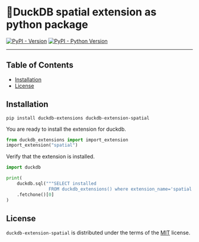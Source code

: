 # 🦆DuckDB spatial extension as python package

[![PyPI - Version](https://img.shields.io/pypi/v/duckdb-extension-spatial.svg)](https://pypi.org/project/duckdb-extension-spatial)
[![PyPI - Python Version](https://img.shields.io/pypi/pyversions/duckdb-extension-spatial.svg)](https://pypi.org/project/duckdb-extension-spatial)

-----

## Table of Contents

- [Installation](#installation)
- [License](#license)


## Installation
```console
pip install duckdb-extensions duckdb-extension-spatial
```
You are ready to install the extension for duckdb.
```python
from duckdb_extensions import import_extension
import_extension("spatial")
```

Verify that the extension is installed.
```python
import duckdb

print(
    duckdb.sql("""SELECT installed
                FROM duckdb_extensions() where extension_name='spatial'""")
    .fetchone()[0]
)
```

## License

`duckdb-extension-spatial` is distributed under the terms of the [MIT](https://spdx.org/licenses/MIT.html) license.
